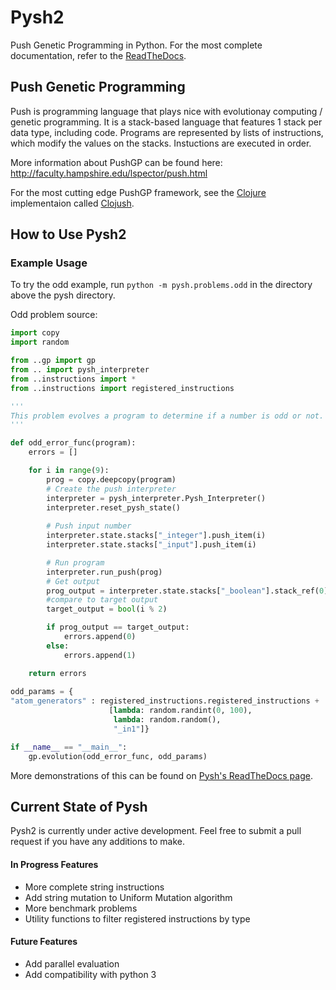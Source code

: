 # Pysh2
Push Genetic Programming in Python. For the most complete documentation, refer to the [ReadTheDocs](http://pysh2.readthedocs.io/en/latest/index.html).

## Push Genetic Programming
Push is programming language that plays nice with evolutionay computing / genetic programming. It is a stack-based language that features 1 stack per data type, including code. Programs are represented by lists of instructions, which modify the values on the stacks. Instuctions are executed in order.

More information about PushGP can be found here: http://faculty.hampshire.edu/lspector/push.html

For the most cutting edge PushGP framework, see the [Clojure](https://clojure.org/) implementaion called [Clojush](https://github.com/lspector/Clojush).

## How to Use Pysh2

### Example Usage
To try the odd example, run `python -m pysh.problems.odd` in the directory above the pysh directory.

Odd problem source:
```python
import copy
import random

from ..gp import gp
from .. import pysh_interpreter
from ..instructions import *
from ..instructions import registered_instructions 

'''
This problem evolves a program to determine if a number is odd or not.
'''

def odd_error_func(program):
	errors = []

	for i in range(9):
		prog = copy.deepcopy(program)
		# Create the push interpreter
		interpreter = pysh_interpreter.Pysh_Interpreter()
		interpreter.reset_pysh_state()
		
		# Push input number		
		interpreter.state.stacks["_integer"].push_item(i)
		interpreter.state.stacks["_input"].push_item(i)

		# Run program
		interpreter.run_push(prog)
		# Get output
		prog_output = interpreter.state.stacks["_boolean"].stack_ref(0)
		#compare to target output
		target_output = bool(i % 2)

		if prog_output == target_output:
			errors.append(0)
		else:
			errors.append(1)

	return errors
	
odd_params = {
"atom_generators" : registered_instructions.registered_instructions +	# Use all possible instructions,
                      [lambda: random.randint(0, 100),					# and some integers
                       lambda: random.random(),							# and some floats
                       "_in1"]}											# and an input instruction that pushes the input to the _integer stack.

if __name__ == "__main__":
	gp.evolution(odd_error_func, odd_params)
```

More demonstrations of this can be found on [Pysh's ReadTheDocs page](http://pysh2.readthedocs.io/en/latest/index.html).


## Current State of Pysh

Pysh2 is currently under active development.
Feel free to submit a pull request if you have any additions to make.

#### In Progress Features
-	More complete string instructions
-   Add string mutation to Uniform Mutation algorithm
-	More benchmark problems
-	Utility functions to filter registered instructions by type

#### Future Features
-	Add parallel evaluation
-	Add compatibility with python 3

